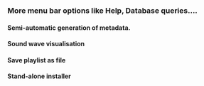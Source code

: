 ### More menu bar options like Help, Database queries....
#### Semi-automatic generation of metadata.
#### Sound wave visualisation
#### Save playlist as file
#### Stand-alone installer